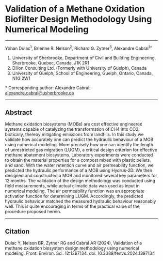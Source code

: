 # Validation of a Methane Oxidation Biofilter Design Methodology Using Numerical Modeling
***
Yohan Dulac<sup>1</sup>, Brienne R. Nelson<sup>2</sup>, Richard G. Zytner<sup>3</sup>, Alexandre Cabral<sup>1*</sup>

1. University of Sherbrooke, Department of Civil and Building Engineering, Sherbrooke, Quebec, Canada, J1K 2R1
2. Dillon Consulting Ltd. (Formerly with University of Guelph), Canada
3. University of Guelph, School of Engineering, Guelph, Ontario, Canada, N1G 2W1

\* Corresponding author: Alexandre Cabral: alexandre.cabral@usherbrooke.ca
***
## Abstract

Methane oxidation biosystems (MOBs) are cost effective engineered systems capable of catalyzing the transformation of CH4 into CO2 biotically, thereby mitigating emissions from landfills. In this study we validate how accurately one can predict the hydraulic behaviour of a MOB using numerical modeling. More precisely how one can identify the length of unrestricted gas migration (LUGM), a critical design criterion for effective methane abatement biosystems. Laboratory experiments were conducted to obtain the material properties for a compost mixed with plastic pellets, and sand. With the water retention curve and air permeability function, we predicted the hydraulic performance of a MOB using Hydrus-2D. We then designed and constructed a MOB and monitored several key parameters for 12 months. The validation of the design methodology was conducted using field measurements, while actual climatic data was used as input in numerical modeling. The air permeability function was an appropriate activation function for determining LUGM. Accordingly, the predicted hydraulic behaviour matched the measured hydraulic behaviour reasonably well. This is quite encouraging in terms of the practical value of the procedure proposed herein.
***
## Citation

Dulac Y, Nelson BR, Zytner RG and Cabral AR (2024), Validation of a methane oxidation biosystem design methodology using numerical modeling. Front. Environ. Sci. 12:1397134. doi: 10.3389/fenvs.2024.1397134

